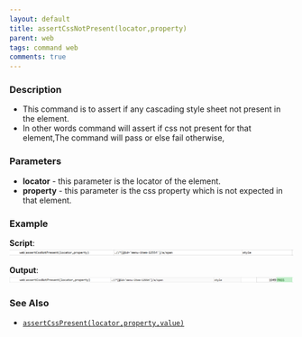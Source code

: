 ```yaml
---
layout: default
title: assertCssNotPresent(locator,property)
parent: web
tags: command web
comments: true
---
```


### Description

- This command is to assert if any cascading style sheet not present in the element.
- In other words command will assert if css not present for that element,The command will pass or else fail otherwise,

### Parameters

- **locator** - this parameter is the locator of the element.
- **property** - this parameter is the css property which is not expected in that element.

### Example

**Script**:<br/>
![](image/assertCssNotPresent_01.png)

**Output**:<br/>
![](image/assertCssNotPresent_02.png)

### See Also

- [`assertCssPresent(locator,property,value)`](assertCssPresent(locator,property,value).html)